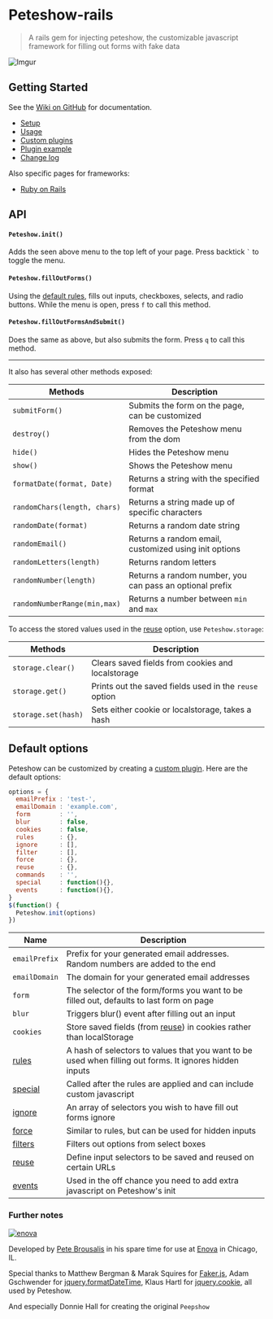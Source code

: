 # Peteshow-rails

> A rails gem for injecting peteshow, the customizable javascript framework for filling out forms with fake data

![Imgur](http://i.imgur.com/JcT5eMS.png)

## Getting Started
See the [Wiki on GitHub](https://github.com/brousalis/peteshow/wiki) for documentation.

- [Setup](https://github.com/brousalis/peteshow/wiki/Setup)
- [Usage](https://github.com/brousalis/peteshow/wiki/Usage)
- [Custom plugins](https://github.com/brousalis/peteshow/wiki/Custom-plugins)
- [Plugin example](https://github.com/brousalis/peteshow/wiki/Plugin-example)
- [Change log](https://github.com/brousalis/peteshow/wiki/Change-log)

Also specific pages for frameworks:
- [Ruby on Rails](https://github.com/brousalis/peteshow/wiki/Ruby-on-Rails)

## API

#### `Peteshow.init()`

Adds the seen above menu to the top left of your page. Press backtick <code>`</code> to toggle the menu.

#### `Peteshow.fillOutForms()`

Using the [default rules](https://github.com/brousalis/peteshow/blob/master/src/peteshow-core.js#L2), fills out inputs, checkboxes, selects, and radio buttons. While the menu is open, press `f` to call this method.

#### `Peteshow.fillOutFormsAndSubmit()`

Does the same as above, but also submits the form. Press `q` to call this method.

---

It also has several other methods exposed:

Methods             | Description
--------------------|------------------------------------------------
`submitForm()`                | Submits the form on the page, can be customized
`destroy()`                   | Removes the Peteshow menu from the dom
`hide()`                      | Hides the Peteshow menu
`show()`                      | Shows the Peteshow menu
`formatDate(format, Date)`    | Returns a string with the specified format
`randomChars(length, chars)`  | Returns a string made up of specific characters
`randomDate(format)`          | Returns a random date string
`randomEmail()`               | Returns a random email, customized using init options
`randomLetters(length)`       | Returns random letters
`randomNumber(length)`        | Returns a random number, you can pass an optional prefix
`randomNumberRange(min,max)`  | Returns a number between `min` and `max`

To access the stored values used in the [reuse](https://github.com/brousalis/peteshow/wiki/Custom-plugins#reuse) option, use `Peteshow.storage`:

Methods             | Description
--------------------|------------------------------------------------
`storage.clear()`             | Clears saved fields from cookies and localstorage
`storage.get()`               | Prints out the saved fields used in the `reuse` option
`storage.set(hash)`           | Sets either cookie or localstorage, takes a hash

## Default options

Peteshow can be customized by creating a [custom plugin](https://github.com/brousalis/peteshow/wiki/Custom-plugins). Here are the default options:

```javascript
options = {
  emailPrefix : 'test-',
  emailDomain : 'example.com',
  form        : '',
  blur        : false,
  cookies     : false,
  rules       : {},
  ignore      : [],
  filter      : [],
  force       : {},
  reuse       : {},
  commands    : '',
  special     : function(){},
  events      : function(){},
}
$(function() {
  Peteshow.init(options)
})
```

Name                  |  Description
----------------------|---------------------------------------------------------------
`emailPrefix`  | Prefix for your generated email addresses. Random numbers are added to the end
`emailDomain`  | The domain for your generated email addresses
`form`         | The selector of the form/forms you want to be filled out, defaults to last form on page
`blur`         | Triggers blur() event after filling out an input
`cookies`      | Store saved fields (from [reuse](https://github.com/brousalis/peteshow/wiki/Custom-plugins#reuse)) in cookies rather than localStorage
[rules](https://github.com/brousalis/peteshow/wiki/Custom-plugins#rules)       | A hash of selectors to values that you want to be used when filling out forms. It ignores hidden inputs
[special](https://github.com/brousalis/peteshow/wiki/Custom-plugins#special)   | Called after the rules are applied and can include custom javascript
[ignore](https://github.com/brousalis/peteshow/wiki/Custom-plugins#ignore)     | An array of selectors you wish to have fill out forms ignore
[force](https://github.com/brousalis/peteshow/wiki/Custom-plugins#force)       | Similar to rules, but can be used for hidden inputs
[filters](https://github.com/brousalis/peteshow/wiki/Custom-plugins#filter)    | Filters out options from select boxes
[reuse](https://github.com/brousalis/peteshow/wiki/Custom-plugins#reuse)       | Define input selectors to be saved and reused on certain URLs
[events](https://github.com/brousalis/peteshow/wiki/Custom-plugins#events)     | Used in the off chance you need to add extra javascript on Peteshow's init

### Further notes
[![enova](https://www.enova.com/wp-content/uploads/2014/01/Enova-logo.jpg)](http://www.enova.com)

Developed by [Pete Brousalis](http://twitter.com/brousalis) in his spare time for use at [Enova](http://www.enova.com/) in Chicago, IL.

Special thanks to Matthew Bergman & Marak Squires for [Faker.js](http://github.com/marak/Faker.js/), Adam Gschwender for [jquery.formatDateTime](https://github.com/agschwender/jquery.formatDateTime), Klaus Hartl for [jquery.cookie](https://github.com/carhartl/jquery-cookie), all used by Peteshow.

And especially Donnie Hall for creating the original `Peepshow`
